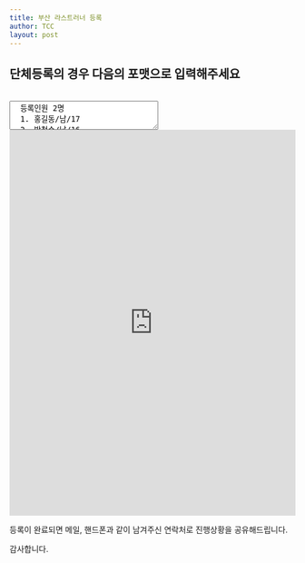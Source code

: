 ```yaml
---
title: 부산 라스트러너 등록
author: TCC 
layout: post
---
```


## 단체등록의 경우 다음의 포맷으로 입력해주세요

<br>

<textarea class="example" readonly cols="30" rows="3">
  등록인원 2명
  1. 홍길동/남/17
  2. 박철수/남/16
</textarea>

<br>

<iframe src="https://docs.google.com/forms/d/e/1FAIpQLSdqPKh57ks291O0ooAAXa3PhrljObB6wyEXAZpYvFYy2RNobQ/viewform?embedded=true"
width="100%" height="680px" frameborder="0" marginheight="0" marginwidth="0">2019년 부산 라스트러너 등록</iframe>

등록이 완료되면 메일, 핸드폰과 같이 남겨주신 연락처로 진행상황을 공유해드립니다.

감사합니다.
